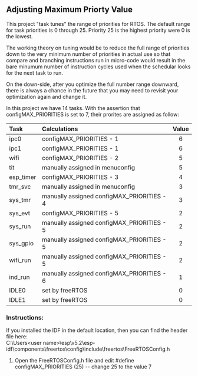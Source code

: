 ## Adjusting Maximum Priorty Value

This project "task tunes" the range of priorities for RTOS.  The default range for task priorities is 0 through 25.  Priority 25 is the highest priority were 0 is the lowest.

The working theory on tuning would be to reduce the full range of priorities down to the very minimum number of priorities in actual use so that compare and branching instructions run in micro-code would result in the bare minumum number of instruction cycles used when the schedular looks for the next task to run.

On the down-side, after you optimize the full number range downward, there is always a chance in the future that you may need to revisit your optimization again and change it.

In this project we have 14 tasks.  With the assertion that configMAX_PRIORITIES is set to 7, their prorites are assigned as follow:

| Task      | Calculations                               | Value |
| :-------- | :----------------------------------------- | :---: |
| ipc0      | configMAX_PRIORITIES - 1                   |   6   |
| ipc1      | configMAX_PRIORITIES - 1                   |   6   |
| wifi      | configMAX_PRIORITIES - 2                   |   5   |
| tit       | manually assigned in menuconfig            |   5   |
| esp_timer | configMAX_PRIORITIES - 3                   |   4   |
| tmr_svc   | manually assigned in menuconfig            |   3   |
| sys_tmr   | manually assigned configMAX_PRIORITIES - 4 |   3   |
| sys_evt   | configMAX_PRIORITIES - 5                   |   2   |
| sys_run   | manually assigned configMAX_PRIORITIES - 5 |   2   |
| sys_gpio  | manually assigned configMAX_PRIORITIES - 5 |   2   |
| wifi_run  | manually assigned configMAX_PRIORITIES - 5 |   2   |
| ind_run   | manually assigned configMAX_PRIORITIES - 6 |   1   |
| IDLE0     | set by freeRTOS                            |   0   |
| IDLE1     | set by freeRTOS                            |   0   |

### Instructions:
If you installed the IDF in the default location, then you can find the header file here:  
C:\Users\<user name>\esp\v5.2\esp-idf\components\freertos\config\include\freertos\FreeRTOSConfig.h

1) Open the FreeRTOSConfig.h file and edit     #define configMAX_PRIORITIES (25)    -- change 25 to the value 7